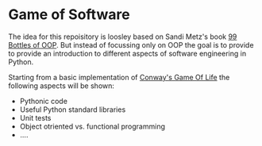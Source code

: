 # Game of Software
The idea for this repoisitory is loosley based on Sandi Metz's book [99 Bottles of OOP](https://sandimetz.com/99bottles). But instead of focussing only
on OOP the goal is to provide to provide an introduction to different aspects of software engineering in Python. 

Starting from a basic implementation of [Conway's Game Of Life](https://en.wikipedia.org/wiki/Conway's_Game_of_Life) the following aspects will be shown:
- Pythonic code
- Useful Python standard libraries
- Unit tests
- Object otriented vs. functional programming
- ....

